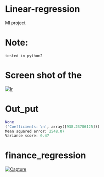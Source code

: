 # Linear-regression
Ml project
# Note:
```
tested in python2 

```
# Screen shot of the 
<a href="https://imgbb.com/"><img src="https://image.ibb.co/ehPry7/lr.png" alt="lr" border="0"></a>

# Out_put
```py
None
('Coefficients: \n', array([938.23786125]))
Mean squared error: 2548.07
Variance score: 0.47
```
# finance_regression
<a href="https://ibb.co/itiDT7"><img src="https://preview.ibb.co/cUeno7/Capture.png" alt="Capture" border="0"></a>
